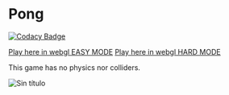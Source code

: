 # Pong

[![Codacy Badge](https://app.codacy.com/project/badge/Grade/548be8ed63c74e2999b3a8e9c9f6a581)](https://www.codacy.com/gh/hefesto84/Pong-Unity/dashboard?utm_source=github.com&amp;utm_medium=referral&amp;utm_content=hefesto84/Pong-Unity&amp;utm_campaign=Badge_Grade)

[Play here in webgl EASY MODE](http://172.105.67.239/webgl/pong/)
[Play here in webgl HARD MODE](http://172.105.67.239/webgl/pongv2/)

This game has no physics nor colliders.

![Sin título](https://user-images.githubusercontent.com/9928578/167951607-713d17c8-e4c6-431d-9d1e-02e87b2761e3.png)
